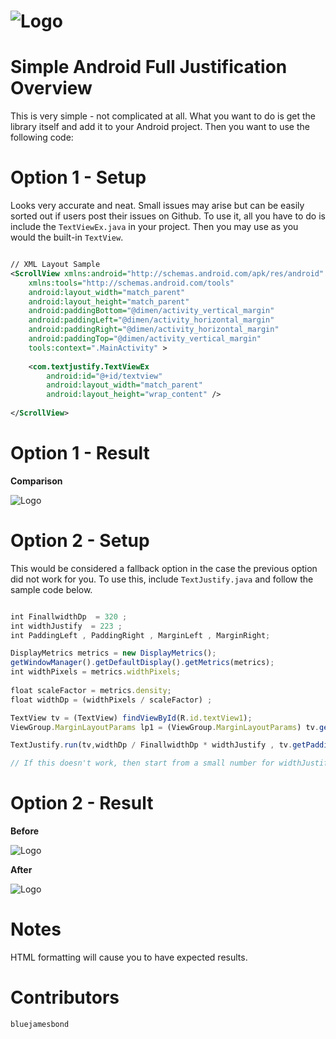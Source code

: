 ![Logo](https://raw.github.com/bluejamesbond/TextJustify-Android/master/textjustify%20design%20logo%20%5Ba%5D.png)
=======
**Simple Android Full Justification**
Overview
=======
This is very simple - not complicated at all. What you want to do is get the library itself and add it to your Android project. Then you want to use the following code:

Option 1 - Setup
=======
Looks very accurate and neat. Small issues may arise but can be easily sorted out if users post their issues on Github. To use it, all you have to do is include the `TextViewEx.java` in your project. Then you may use as you would the built-in  `TextView`.

```xml

// XML Layout Sample
<ScrollView xmlns:android="http://schemas.android.com/apk/res/android"
    xmlns:tools="http://schemas.android.com/tools"
    android:layout_width="match_parent"
    android:layout_height="match_parent"
    android:paddingBottom="@dimen/activity_vertical_margin"
    android:paddingLeft="@dimen/activity_horizontal_margin"
    android:paddingRight="@dimen/activity_horizontal_margin"
    android:paddingTop="@dimen/activity_vertical_margin"
    tools:context=".MainActivity" >
    
    <com.textjustify.TextViewEx
        android:id="@+id/textview"
        android:layout_width="match_parent"
        android:layout_height="wrap_content" />
        
</ScrollView>

```
Option 1 - Result
=======
**Comparison**

![Logo](http://i.stack.imgur.com/ck0bY.png)


Option 2 - Setup
=======
This would be considered a fallback option in the case the previous option did not work for you. To use this, include `TextJustify.java` and follow the sample code below.

```js

int FinallwidthDp  = 320 ;
int widthJustify  = 223 ;
int PaddingLeft , PaddingRight , MarginLeft , MarginRight;

DisplayMetrics metrics = new DisplayMetrics();
getWindowManager().getDefaultDisplay().getMetrics(metrics);
int widthPixels = metrics.widthPixels;
  
float scaleFactor = metrics.density;
float widthDp = (widthPixels / scaleFactor) ;

TextView tv = (TextView) findViewById(R.id.textView1);
ViewGroup.MarginLayoutParams lp1 = (ViewGroup.MarginLayoutParams) tv.getLayoutParams();

TextJustify.run(tv,widthDp / FinallwidthDp * widthJustify , tv.getPaddingLeft() ,tv.getPaddingRight() , lp1.leftMargin, lp1.rightMargin);

// If this doesn't work, then start from a small number for widthJustify like 150 and move up from there to get the exact width. 

```
Option 2 - Result
=======
**Before**

![Logo](http://i.stack.imgur.com/ck0bY.png)

**After**

![Logo](http://i.stack.imgur.com/dujWm.png)

Notes
=======
HTML formatting will cause you to have expected results.

Contributors
=======

```js
bluejamesbond
```
